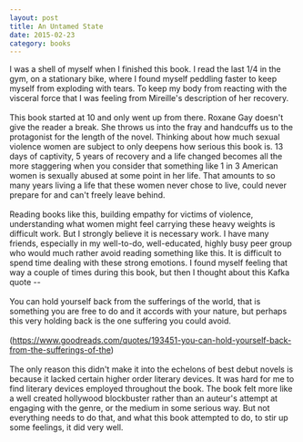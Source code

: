 ```yaml
---
layout: post
title: An Untamed State 
date: 2015-02-23
category: books
---
```

I was a shell of myself when I finished this book. I read the last 1/4 in the gym, on a stationary bike, where I found myself peddling faster to keep myself from exploding with tears. To keep my body from reacting with the visceral force that I was feeling from Mireille's description of her recovery. <br/><br/>This book started at 10 and only went up from there. Roxane Gay doesn't give the reader a break. She throws us into the fray and handcuffs us to the protagonist for the length of the novel. Thinking about how much sexual violence women are subject to only deepens how serious this book is. 13 days of captivity, 5 years of recovery and a life changed becomes all the more staggering when you consider that something like 1 in 3 American women is sexually abused at some point in her life. That amounts to so many years living a life that these women never chose to live, could never prepare for and can't freely leave behind.<br/><br/>Reading books like this, building empathy for victims of violence, understanding what women might feel carrying these heavy weights is difficult work. But I strongly believe it is necessary work. I have many friends, especially in my well-to-do, well-educated, highly busy peer group who would much rather avoid reading something like this. It is difficult to spend time dealing with these strong emotions. I found myself feeling that way a couple of times during this book, but then I thought about this Kafka quote --<br/><br/>You can hold yourself back from the sufferings of the world, that is something you are free to do and it accords with your nature, but perhaps this very holding back is the one suffering you could avoid. <br/><br/>(https://www.goodreads.com/quotes/193451-you-can-hold-yourself-back-from-the-sufferings-of-the)<br/><br/>The only reason this didn't make it into the echelons of best debut novels is because it lacked certain higher order literary devices. It was hard for me to find literary devices employed throughout the book. The book felt more like a well created hollywood blockbuster rather than an auteur's attempt at engaging with the genre, or the medium in some serious way. But not everything needs to do that, and what this book attempted to do, to stir up some feelings, it did very well.
